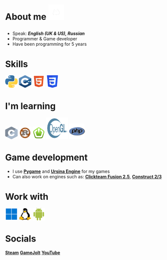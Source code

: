 # About me <img width="50" height="50" src="assets/koirdev_spin.gif"></p>


- Speak: ***English (UK & US), Russian***
- Programmer & Game developer
- Have been programming for 5 years

 # Skills
<img width="40" height="40" src="assets/python.svg"></a>
<img width="40" height="40" src="assets/cpp.svg"></a>
<img width="40" height="40" src="assets/html5.svg"></a>
<img width="40" height="40" src="assets/css.svg"></a>

 # I'm learning
<img width="40" height="40" src="assets/c.svg"></a>
<img width="40" height="40" src="assets/rust.svg"></a>
<img width="40" height="40" src="assets/sfml.svg"></a>
<img width="70" height="70" src="assets/Opengl.svg"></a> 
<img width="50" height="50" src="assets/php.svg"></a>


# Game development

- I use [**Pygame**](https://pygame.org) and [**Ursina Engine**](https://www.ursinaengine.org/) for my games
- Can also work on engines such as: [**Clickteam Fusion 2.5**](https://www.clickteam.com/clickteam-fusion-2-5), [**Construct 2/3**](https://www.construct.net/en)  

# Work with
<img width="40" height="40" src="assets/windows.png"></a>
<img width="40" height="40" src="assets/linux-tux.png"></a>
<img width="40" height="40" src="assets/android.svg"></a>

# Socials

[**Steam**](https://steamcommunity.com/id/koirdev/) [**GameJolt**](https://gamejolt.com/@koirdev) [**YouTube**](https://youtube.com/@koirdev)









